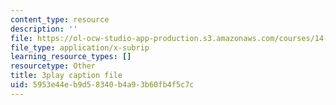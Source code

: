 ```yaml
---
content_type: resource
description: ''
file: https://ol-ocw-studio-app-production.s3.amazonaws.com/courses/14-01sc-principles-of-microeconomics-fall-2011/5953e44eb9d58340b4a93b60fb4f5c7c_FWkzErtrlIw.srt
file_type: application/x-subrip
learning_resource_types: []
resourcetype: Other
title: 3play caption file
uid: 5953e44e-b9d5-8340-b4a9-3b60fb4f5c7c
---
```

